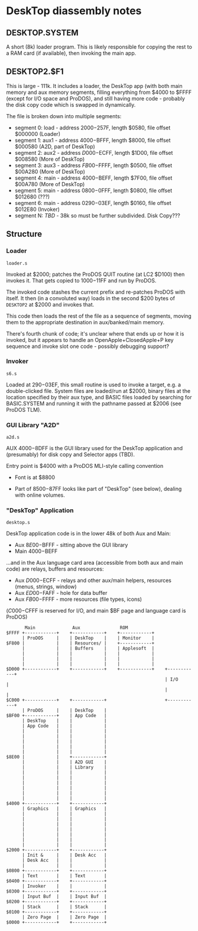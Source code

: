 
# DeskTop diassembly notes

## DESKTOP.SYSTEM

A short (8k) loader program. This is likely responsible for copying
the rest to a RAM card (if available), then invoking the main app.

## DESKTOP2.$F1

This is large - 111k. It includes a loader, the DeskTop app (with both
main memory and aux memory segments, filling everything from $4000 to
$FFFF (except for I/O space and ProDOS), and still having more code -
probably the disk copy code which is swapped in dynamically.

The file is broken down into multiple segments:

* segment 0: load - address $2000-$257F, length $0580, file offset $000000 (Loader)
* segment 1: aux1 - address $4000-$BFFF, length $8000, file offset $000580 (A2D, part of DeskTop)
* segment 2: aux2 - address $D000-$ECFF, length $1D00, file offset $008580 (More of DeskTop)
* segment 3: aux3 - address $FB00-$FFFF, length $0500, file offset $00A280 (More of DeskTop)
* segment 4: main - address $4000-$BEFF, length $7F00, file offset $00A780 (More of DeskTop)
* segment 5: main - address $0800-$0FFF, length $0800, file offset $012680 (???)
* segment 6: main - address $0290-$03EF, length $0160, file offset $012E80 (Invoker)
* segment N: _TBD_ - 38k so must be further subdivided. Disk Copy???

## Structure

### Loader

`loader.s`

Invoked at $2000; patches the ProDOS QUIT routine (at LC2 $D100) then
invokes it. That gets copied to $1000-$11FF and run by ProDOS.

The invoked code stashes the current prefix and re-patches ProDOS with
itself. It then (in a convoluted way) loads in the second $200 bytes of
`DESKTOP2` at $2000 and invokes that.

This code then loads the rest of the file as a sequence of segments,
moving them to the appropriate destination in aux/banked/main memory.

There's fourth chunk of code; it's unclear where that ends up or how
it is invoked, but it appears to handle an OpenApple+ClosedApple+P
key sequence and invoke slot one code - possibly debugging support?

### Invoker

`s6.s`

Loaded at $290-$03EF, this small routine is used to invoke a target,
e.g. a double-clicked file. System files are loaded/run at $2000,
binary files at the location specified by their aux type, and BASIC
files loaded by searching for BASIC.SYSTEM and running it with the
pathname passed at $2006 (see ProDOS TLM).

### GUI Library "A2D"

`a2d.s`

AUX $4000-$8DFF is the GUI library used for the DeskTop application
and (presumably) for disk copy and Selector apps (TBD).

Entry point is $4000 with a ProDOS MLI-style calling convention

* Font is at $8800

* Part of $8500-$87FF looks like part of "DeskTop" (see below), dealing with online volumes.

### "DeskTop" Application

`desktop.s`

DeskTop application code is in the lower 48k of both Aux and Main:

* Aux $8E00-$BFFF - sitting above the GUI library
* Main $4000-$BEFF

...and in the Aux language card area (accessible from both aux and main code) are relays, buffers and resources:

* Aux $D000-$ECFF - relays and other aux/main helpers, resources (menus, strings, window)
* Aux $ED00-$FAFF - hole for data buffer
* Aux $FB00-$FFFF - more resources (file types, icons)

($C000-$CFFF is reserved for I/O, and main $BF page and language card is ProDOS)


```
       Main              Aux               ROM
$FFFF +------------+    +------------+    +------------+
      | ProDOS     |    | DeskTop    |    | Monitor    |
$F800 |            |    | Resources/ |    +------------+
      |            |    | Buffers    |    | Applesoft  |
      |            |    |            |    |            |
      |            |    |            |    |            |
      |            |    |            |    |            |
$D000 +------------+    +------------+    +------------+    +------------+
                                                            | I/O        |
                                                            |            |
$C000 +------------+    +------------+                      +------------+
      | ProDOS     |    | DeskTop    |
$BF00 +------------+    | App Code   |
      | DeskTop    |    |            |
      | App Code   |    |            |
      |            |    |            |
      |            |    |            |
      |            |    |            |
      |            |    |            |
      |            |    |            |
$8E00 |            |    +------------+
      |            |    | A2D GUI    |
      |            |    | Library    |
      |            |    |            |
      |            |    |            |
      |            |    |            |
      |            |    |            |
      |            |    |            |
      |            |    |            |
$4000 +------------+    +------------+
      | Graphics   |    | Graphics   |
      |            |    |            |
      |            |    |            |
      |            |    |            |
      |            |    |            |
      |            |    |            |
      |            |    |            |
      |            |    |            |
$2000 +------------+    +------------+
      | Init &     |    | Desk Acc   |
      | Desk Acc   |    |            |
      |            |    |            |
$0800 +------------+    +------------+
      | Text       |    | Text       |
$0400 +------------+    +------------+
      | Invoker    |    |            |
$0300 +------------+    +------------+
      | Input Buf  |    | Input Buf  |
$0200 +------------+    +------------+
      | Stack      |    | Stack      |
$0100 +------------+    +------------+
      | Zero Page  |    | Zero Page  |
$0000 +------------+    +------------+
```
